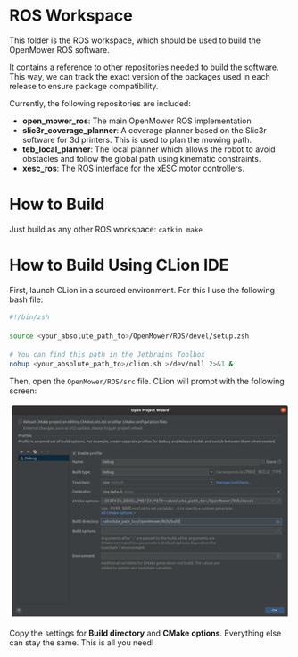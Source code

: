 # ROS Workspace
This folder is the ROS workspace, which should be used to build the OpenMower ROS software.

It contains a reference to other repositories needed to build the software. This way, we can track the exact version of the packages used in each release to ensure package compatibility.



Currently, the following repositories are included:

- **open_mower_ros**: The main OpenMower ROS implementation
- **slic3r_coverage_planner**: A coverage planner based on the Slic3r software for 3d printers. This is used to plan the mowing path.
- **teb_local_planner**: The local planner which allows the robot to avoid obstacles and follow the global path using kinematic constraints.
- **xesc_ros**: The ROS interface for the xESC motor controllers.



# How to Build

Just build as any other ROS workspace: `catkin make`



# How to Build Using CLion IDE

First, launch CLion in a sourced environment. For this I use the following bash file:

```bash
#!/bin/zsh

source <your_absolute_path_to>/OpenMower/ROS/devel/setup.zsh

# You can find this path in the Jetbrains Toolbox
nohup <your_absolute_path_to>/clion.sh >/dev/null 2>&1 &
```



Then, open the `OpenMower/ROS/src` file. CLion will prompt with the following screen:

![CLion CMake Settings](../img/clion_cmake_settings.png)

Copy the settings for **Build directory** and **CMake options**. Everything else can stay the same. This is all you need!
